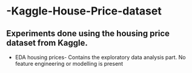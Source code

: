 # -Kaggle-House-Price-dataset
## Experiments done using the housing price dataset from Kaggle.

- EDA housing prices- Contains the exploratory data analysis part. No feature engineering or modelling is present
